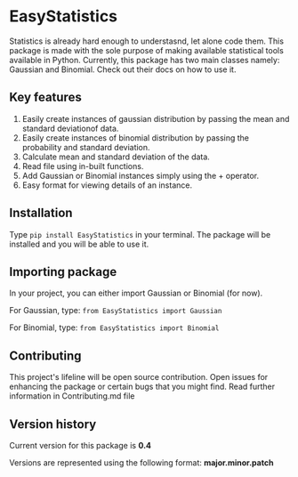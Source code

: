 # EasyStatistics

Statistics is already hard enough to understasnd, let alone code them.
This package is made with the sole purpose of making available statistical tools available in Python.
Currently, this package has two main classes namely: Gaussian and Binomial. Check out their docs on how to use it.

## Key features

1. Easily create instances of gaussian distribution by passing the mean and standard deviationof data.
2. Easily create instances of binomial distribution by passing the probability and standard deviation.
3. Calculate mean and standard deviation of the data.
4. Read file using in-built functions.
5. Add Gaussian or Binomial instances simply using the + operator.
6. Easy format for viewing details of an instance.

## Installation

Type ```pip install EasyStatistics``` in your terminal. The package will be installed and you will be able to use it.

## Importing package

In your project, you can either import Gaussian or Binomial (for now).

For Gaussian, type: ```from EasyStatistics import Gaussian```

For Binomial, type: ```from EasyStatistics import Binomial```

## Contributing

This project's lifeline will be open source contribution. Open issues for enhancing the package or certain bugs that you might find.
Read further information in Contributing.md file

## Version history

Current version for this package is **0.4**

Versions are represented using the following format: **major.minor.patch**
